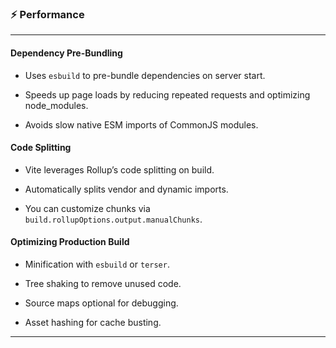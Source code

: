 
### ⚡ **Performance**

---

#### Dependency Pre-Bundling

- Uses `esbuild` to pre-bundle dependencies on server start.
    
- Speeds up page loads by reducing repeated requests and optimizing node_modules.
    
- Avoids slow native ESM imports of CommonJS modules.
    

#### Code Splitting

- Vite leverages Rollup’s code splitting on build.
    
- Automatically splits vendor and dynamic imports.
    
- You can customize chunks via `build.rollupOptions.output.manualChunks`.
    

#### Optimizing Production Build

- Minification with `esbuild` or `terser`.
    
- Tree shaking to remove unused code.
    
- Source maps optional for debugging.
    
- Asset hashing for cache busting.
    

---
